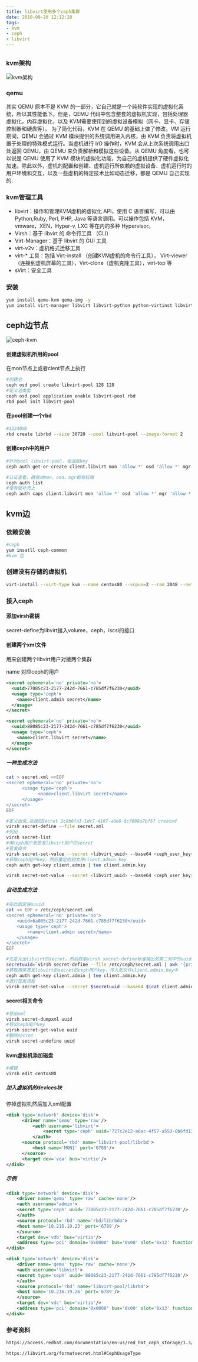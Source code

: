 ```yaml
---
title: libvirt使用多个ceph集群
date: 2018-09-20 12:12:28
tags:
- kvm
- ceph
- libvirt
---
```

## 

### kvm架构

![kvm架构](https://qiniu.li-rui.top/kvm架构.png)

### qemu

其实 QEMU 原本不是 KVM 的一部分，它自己就是一个纯软件实现的虚拟化系统，所以其性能低下。但是，QEMU 代码中包含整套的虚拟机实现，包括处理器虚拟化，内存虚拟化，以及 KVM需要使用到的虚拟设备模拟（网卡、显卡、存储控制器和硬盘等）。 为了简化代码，KVM 在 QEMU 的基础上做了修改。VM 运行期间，QEMU 会通过 KVM 模块提供的系统调用进入内核，由 KVM 负责将虚拟机置于处理的特殊模式运行。当虚机进行 I/O 操作时，KVM 会从上次系统调用出口处返回 QEMU，由 QEMU 来负责解析和模拟这些设备。从 QEMU 角度看，也可以说是 QEMU 使用了 KVM 模块的虚拟化功能，为自己的虚机提供了硬件虚拟化加速。除此以外，虚机的配置和创建、虚机运行所依赖的虚拟设备、虚机运行时的用户环境和交互，以及一些虚机的特定技术比如动态迁移，都是 QEMU 自己实现的.

 
 <!--more-->
### kvm管理工具

- libvirt：操作和管理KVM虚机的虚拟化 API，使用 C 语言编写，可以由 Python,Ruby, Perl, PHP, Java 等语言调用。可以操作包括 KVM，vmware，XEN，Hyper-v, LXC 等在内的多种 Hypervisor。
- Virsh：基于 libvirt 的 命令行工具 （CLI）
- Virt-Manager：基于 libvirt 的 GUI 工具
- virt-v2v：虚机格式迁移工具
- virt-* 工具：包括 Virt-install （创建KVM虚机的命令行工具）， Virt-viewer （连接到虚机屏幕的工具），Virt-clone（虚机克隆工具），virt-top 等
- sVirt：安全工具

### 安装

```bash
yum install qemu-kvm qemu-img -y
yum install virt-manager libvirt libvirt-python python-virtinst libvirt-client -y
```

## ceph边节点

![ceph-kvm](https://qiniu.li-rui.top/ceph-kvm.png)

#### 创建虚拟机所用的pool

在mon节点上或者clent节点上执行

```bash
#创建池
ceph osd pool create libvirt-pool 128 128
#定义池类型
ceph osd pool application enable libvirt-pool rbd
rbd pool init libvirt-pool
```

#### 在pool创建一个rbd

```bash
#13240mb
rbd create librbd --size 30720 --pool libvirt-pool --image-format 2
```

#### 创建ceph中的用户

```bash
#针对pool libvirt-pool，会返回key
ceph auth get-or-create client.libvirt mon 'allow *' osd 'allow *' mgr 'allow *'

#认证查看，确保对mon，osd，mgr都有权限
ceph auth list 
#没有就补充上
ceph auth caps client.libvirt mon 'allow *' osd 'allow *' mgr 'allow *'

```

## kvm边

### 依赖安装

```bash
#ceph
yum insatll ceph-common
#kvm 包 
```

### 创建没有存储的虚拟机

```bash
virt-install --virt-type kvm --name centos80 --vcpus=2 --ram 2048 --network network=default --graphics vnc,port=5916,listen='0.0.0.0' --noautoconsole --os-type=linux --os-variant=rhel7 --disk none --cdrom=/root/7.iso
```

### 接入ceph

#### 添加virsh密钥

secret-define为libvirt接入volume，ceph，iscsi的接口

#### 创建两个xml文件

用来创建两个libvirt用户对接两个集群

name 对应ceph的用户

```xml
<secret ephemeral='no' private='no'>
  <uuid>77085c23-2177-242d-7661-c785df7f6230</uuid>
  <usage type='ceph'>
    <name>client.admin secret</name>
  </usage>
</secret>
```

```xml
<secret ephemeral='no' private='no'>
  <uuid>88085c23-2177-242d-7661-c785df7f6230</uuid>
  <usage type='ceph'>
    <name>client.libvirt secret</name>
  </usage>
</secret>

```

##### 一种生成方法


```bash
cat > secret.xml <<EOF
<secret ephemeral='no' private='no'>
      <usage type='ceph'>
            <name>client.libvirt secret</name>
      </usage>
</secret>
EOF

#定义出来,会返回Secret 2c8b6fa3-1dc7-4107-a0e0-8c7688a7bf5f created
virsh secret-define --file secret.xml
#列出
virsh secret-list
#用ceph用户来签发libvirt用户的secret
#签发命令
virsh secret-set-value --secret <libvirt_uuid> --base64 <ceph_user_key>
#获取ceph用户key，然后重定向到文件client.admin.key
ceph auth get-key client.admin | tee client.admin.key

virsh secret-set-value --secret <libvirt_uuid> --base64 <ceph_user_key>
```

##### 自动生成方法

```bash
#在此固定住uuuid
cat << EOF > /etc/ceph/secret.xml
<secret ephemeral='no' private='no'>
    <uuid>6a085c23-2177-242d-7661-c785df7f6230</uuid>
    <usage type='ceph'>
        <name>client.admin secret</name>
    </usage>
</secret>
EOF

#先定义出libvirt的secret，然后获取virsh secret-define标准输出的第二列中的uuid给变量secretuuid
secretuuid=`virsh secret-define --file /etc/ceph/secret.xml | awk '{print $2}'`
#获取用来签发libvirt的secret的ceph用户key，传入到文件client.admin.key中
ceph auth get-key client.admin | tee client.admin.key
#进行签发流程
virsh secret-set-value --secret $secretuuid --base64 $(cat client.admin.key)
```

#### secret相关命令

```bash
#导出xml
virsh secret-dumpxml uuid
#导出ceph用户key
virsh secret-get-value uuid
#删除secret
virsh secret-undefine uuid

```
#### kvm虚拟机添加磁盘

```bash
#编辑
virsh edit centos80
```

##### 加入虚拟机的devices块

停掉虚拟机然后加入xml配置

```xml
<disk type='network' device='disk'>
      <driver name='qemu' type='raw'/>
          <auth username='libvirt'>
              <secret type='ceph' uuid='727c2e12-a6ac-4f57-a553-8b6fd13a1da9'/>
          </auth>
      <source protocol='rbd' name='libvirt-pool/librbd'>
          <host name='MON1' port='6789'/>
      </source>
      <target dev='vda' bus='virtio'/>
</disk>

```

##### 示例

```xml
<disk type='network' device='disk'>
    <driver name='qemu' type='raw' cache='none'/>
    <auth username='admin'>
    <secret type='ceph' uuid='77085c23-2177-242d-7661-c785df7f6230'/>
    </auth>
    <source protocol='rbd' name='rbd/librbda'>
    <host name='10.216.19.23' port='6789'/>
    </source>
    <target dev='vdb' bus='virtio'/>
    <address type='pci' domain='0x0000' bus='0x00' slot='0x12' function='0x0'/>
</disk>

<disk type='network' device='disk'>
    <driver name='qemu' type='raw' cache='none'/>
    <auth username='libvirt'>
    <secret type='ceph' uuid='88085c23-2177-242d-7661-c785df7f6230'/>
    </auth>
    <source protocol='rbd' name='libvirt-pool/librbd'>
    <host name='10.216.19.26' port='6789'/>
    </source>
    <target dev='vdc' bus='virtio'/>
    <address type='pci' domain='0x0000' bus='0x00' slot='0x13' function='0x0'/>
</disk>


```

### 参考资料

```bash
https://access.redhat.com/documentation/en-us/red_hat_ceph_storage/1.3/html/block_device_guide/qemu

https://libvirt.org/formatsecret.html#CephUsageType
```